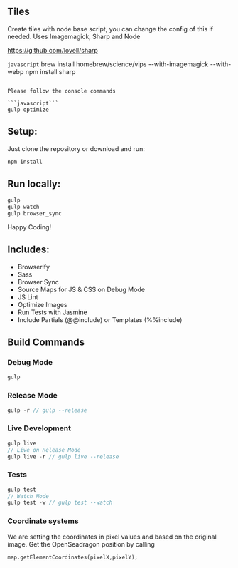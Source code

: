 ## Tiles
Create tiles with node base script, you can change the config of this if needed.
Uses Imagemagick, Sharp and Node

https://github.com/lovell/sharp

```javascript```
brew install homebrew/science/vips --with-imagemagick --with-webp
npm install sharp
```

Please follow the console commands

```javascript```
gulp optimize
```
## Setup:
Just clone the repository or download and run:
```javascript
npm install
```

## Run locally:
```javascript
gulp
gulp watch
gulp browser_sync
```

Happy Coding!

## Includes:
- Browserify
- Sass
- Browser Sync
- Source Maps for JS & CSS on Debug Mode
- JS Lint
- Optimize Images
- Run Tests with Jasmine
- Include Partials (@@include) or Templates (%%include)

## Build Commands
### Debug Mode
```javascript
gulp
```
### Release Mode
```javascript
gulp -r // gulp --release
```
### Live Development
```javascript
gulp live 
// Live on Release Mode
gulp live -r // gulp live --release
```
### Tests
```javascript
gulp test
// Watch Mode
gulp test -w // gulp test --watch
```

### Coordinate systems
We are setting the coordinates in pixel values and based on the original image. Get the OpenSeadragon position by calling
```
map.getElementCoordinates(pixelX,pixelY);
```
